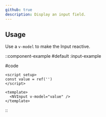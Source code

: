 ```yaml
---
github: true
description: Display an input field.
---
```


## Usage

Use a `v-model` to make the Input reactive.

::component-example
#default
:input-example

#code
```vue
<script setup>
const value = ref('')
</script>

<template>
  <NVInput v-model="value" />
</template>
```
::
